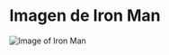 # Imagen de Iron Man 
![Image of Iron Man](https://th.bing.com/th?id=OIP.gyCNKqxy1ArpsOsQreOiiAHaLH&w=204&h=306&c=8&rs=1&qlt=90&o=6&pid=3.1&rm=2)
